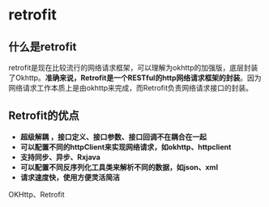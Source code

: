 # retrofit

## 什么是retrofit

retrofit是现在比较流行的网络请求框架，可以理解为okhttp的加强版，底层封装了Okhttp。**准确来说，Retrofit是一个RESTful的http网络请求框架的封装**。因为网络请求工作本质上是由okhttp来完成，而Retrofit负责网络请求接口的封装。

## Retrofit的优点

- **超级解耦 ，接口定义、接口参数、接口回调不在耦合在一起**
- **可以配置不同的httpClient来实现网络请求，如okhttp、httpclient**
- **支持同步、异步、Rxjava**
- **可以配置不同反序列化工具类来解析不同的数据，如json、xml**
- **请求速度快，使用方便灵活简洁**






OKHttp、Retrofit